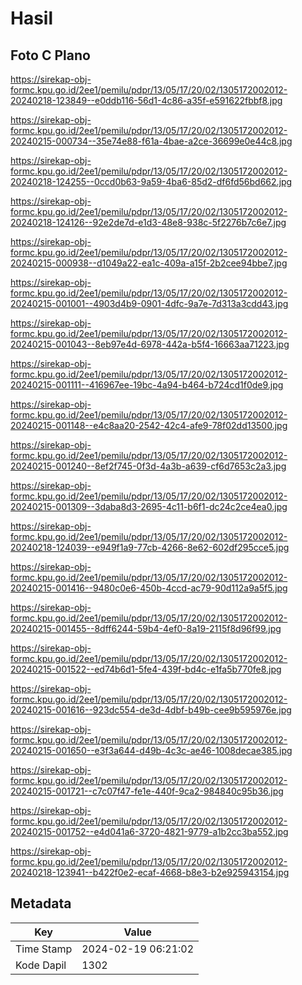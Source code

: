 # Hasil

## Foto C Plano

https://sirekap-obj-formc.kpu.go.id/2ee1/pemilu/pdpr/13/05/17/20/02/1305172002012-20240218-123849--e0ddb116-56d1-4c86-a35f-e591622fbbf8.jpg

https://sirekap-obj-formc.kpu.go.id/2ee1/pemilu/pdpr/13/05/17/20/02/1305172002012-20240215-000734--35e74e88-f61a-4bae-a2ce-36699e0e44c8.jpg

https://sirekap-obj-formc.kpu.go.id/2ee1/pemilu/pdpr/13/05/17/20/02/1305172002012-20240218-124255--0ccd0b63-9a59-4ba6-85d2-df6fd56bd662.jpg

https://sirekap-obj-formc.kpu.go.id/2ee1/pemilu/pdpr/13/05/17/20/02/1305172002012-20240218-124126--92e2de7d-e1d3-48e8-938c-5f2276b7c6e7.jpg

https://sirekap-obj-formc.kpu.go.id/2ee1/pemilu/pdpr/13/05/17/20/02/1305172002012-20240215-000938--d1049a22-ea1c-409a-a15f-2b2cee94bbe7.jpg

https://sirekap-obj-formc.kpu.go.id/2ee1/pemilu/pdpr/13/05/17/20/02/1305172002012-20240215-001001--4903d4b9-0901-4dfc-9a7e-7d313a3cdd43.jpg

https://sirekap-obj-formc.kpu.go.id/2ee1/pemilu/pdpr/13/05/17/20/02/1305172002012-20240215-001043--8eb97e4d-6978-442a-b5f4-16663aa71223.jpg

https://sirekap-obj-formc.kpu.go.id/2ee1/pemilu/pdpr/13/05/17/20/02/1305172002012-20240215-001111--416967ee-19bc-4a94-b464-b724cd1f0de9.jpg

https://sirekap-obj-formc.kpu.go.id/2ee1/pemilu/pdpr/13/05/17/20/02/1305172002012-20240215-001148--e4c8aa20-2542-42c4-afe9-78f02dd13500.jpg

https://sirekap-obj-formc.kpu.go.id/2ee1/pemilu/pdpr/13/05/17/20/02/1305172002012-20240215-001240--8ef2f745-0f3d-4a3b-a639-cf6d7653c2a3.jpg

https://sirekap-obj-formc.kpu.go.id/2ee1/pemilu/pdpr/13/05/17/20/02/1305172002012-20240215-001309--3daba8d3-2695-4c11-b6f1-dc24c2ce4ea0.jpg

https://sirekap-obj-formc.kpu.go.id/2ee1/pemilu/pdpr/13/05/17/20/02/1305172002012-20240218-124039--e949f1a9-77cb-4266-8e62-602df295cce5.jpg

https://sirekap-obj-formc.kpu.go.id/2ee1/pemilu/pdpr/13/05/17/20/02/1305172002012-20240215-001416--9480c0e6-450b-4ccd-ac79-90d112a9a5f5.jpg

https://sirekap-obj-formc.kpu.go.id/2ee1/pemilu/pdpr/13/05/17/20/02/1305172002012-20240215-001455--8dff6244-59b4-4ef0-8a19-2115f8d96f99.jpg

https://sirekap-obj-formc.kpu.go.id/2ee1/pemilu/pdpr/13/05/17/20/02/1305172002012-20240215-001522--ed74b6d1-5fe4-439f-bd4c-e1fa5b770fe8.jpg

https://sirekap-obj-formc.kpu.go.id/2ee1/pemilu/pdpr/13/05/17/20/02/1305172002012-20240215-001616--923dc554-de3d-4dbf-b49b-cee9b595976e.jpg

https://sirekap-obj-formc.kpu.go.id/2ee1/pemilu/pdpr/13/05/17/20/02/1305172002012-20240215-001650--e3f3a644-d49b-4c3c-ae46-1008decae385.jpg

https://sirekap-obj-formc.kpu.go.id/2ee1/pemilu/pdpr/13/05/17/20/02/1305172002012-20240215-001721--c7c07f47-fe1e-440f-9ca2-984840c95b36.jpg

https://sirekap-obj-formc.kpu.go.id/2ee1/pemilu/pdpr/13/05/17/20/02/1305172002012-20240215-001752--e4d041a6-3720-4821-9779-a1b2cc3ba552.jpg

https://sirekap-obj-formc.kpu.go.id/2ee1/pemilu/pdpr/13/05/17/20/02/1305172002012-20240218-123941--b422f0e2-ecaf-4668-b8e3-b2e925943154.jpg


## Metadata

| Key        | Value               |
| ---------- | ------------------- |
| Time Stamp | 2024-02-19 06:21:02 |
| Kode Dapil | 1302                |



